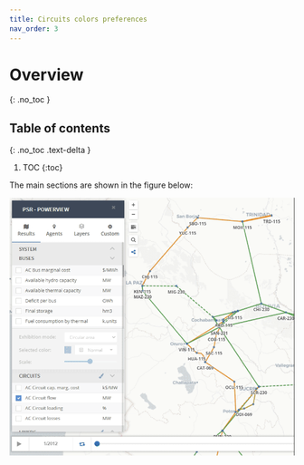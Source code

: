 ```yaml
---
title: Circuits colors preferences
nav_order: 3
---
```


# Overview
{: .no_toc }

## Table of contents
{: .no_toc .text-delta }

1. TOC
{:toc}

The main sections are shown in the figure below:
<div style="text-align:center">
    <img src="images/circ_style_part1.gif" width="600"/>
</div>
